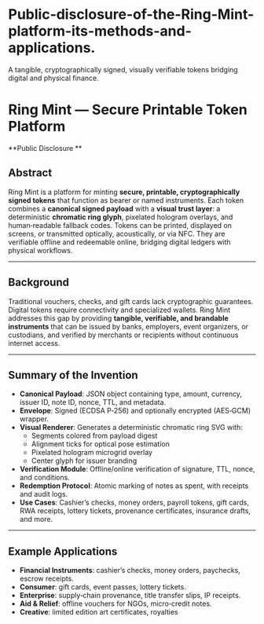 # Public-disclosure-of-the-Ring-Mint-platform-its-methods-and-applications.
A tangible, cryptographically signed, visually verifiable tokens bridging digital and physical finance.
# Ring Mint — Secure Printable Token Platform
**Public Disclosure **

## Abstract
Ring Mint is a platform for minting **secure, printable, cryptographically signed tokens** that function as bearer or named instruments. Each token combines a **canonical signed payload** with a **visual trust layer**: a deterministic **chromatic ring glyph**, pixelated hologram overlays, and human‑readable fallback codes. Tokens can be printed, displayed on screens, or transmitted optically, acoustically, or via NFC. They are verifiable offline and redeemable online, bridging digital ledgers with physical workflows.

---

## Background
Traditional vouchers, checks, and gift cards lack cryptographic guarantees. Digital tokens require connectivity and specialized wallets. Ring Mint addresses this gap by providing **tangible, verifiable, and brandable instruments** that can be issued by banks, employers, event organizers, or custodians, and verified by merchants or recipients without continuous internet access.

---

## Summary of the Invention
- **Canonical Payload**: JSON object containing type, amount, currency, issuer ID, note ID, nonce, TTL, and metadata.
- **Envelope**: Signed (ECDSA P‑256) and optionally encrypted (AES‑GCM) wrapper.
- **Visual Renderer**: Generates a deterministic chromatic ring SVG with:
  - Segments colored from payload digest
  - Alignment ticks for optical pose estimation
  - Pixelated hologram microgrid overlay
  - Center glyph for issuer branding
- **Verification Module**: Offline/online verification of signature, TTL, nonce, and conditions.
- **Redemption Protocol**: Atomic marking of notes as spent, with receipts and audit logs.
- **Use Cases**: Cashier’s checks, money orders, payroll tokens, gift cards, RWA receipts, lottery tickets, provenance certificates, insurance drafts, and more.

---

## Example Applications
- **Financial Instruments**: cashier’s checks, money orders, paychecks, escrow receipts.
- **Consumer**: gift cards, event passes, lottery tickets.
- **Enterprise**: supply‑chain provenance, title transfer slips, IP receipts.
- **Aid & Relief**: offline vouchers for NGOs, micro‑credit notes.
- **Creative**: limited edition art certificates, royalties 
